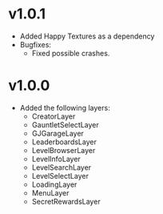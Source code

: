 # v1.0.1

- Added Happy Textures as a dependency
- Bugfixes:
    - Fixed possible crashes.

# v1.0.0

- Added the following layers:
    - CreatorLayer
    - GauntletSelectLayer
    - GJGarageLayer
    - LeaderboardsLayer
    - LevelBrowserLayer
    - LevelInfoLayer
    - LevelSearchLayer
    - LevelSelectLayer
    - LoadingLayer
    - MenuLayer
    - SecretRewardsLayer